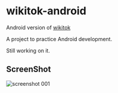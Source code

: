 # wikitok-android

Android version of [wikitok](https://github.com/IsaacGemal/wikitok)

A project to practice Android development.

Still working on it.

## ScreenShot

![screenshot 001](https://github.com/user-attachments/assets/ac99c4ea-1a21-415e-ba24-4d8e7221be23)

